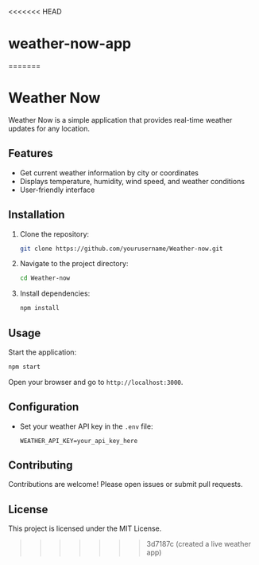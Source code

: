 <<<<<<< HEAD
# weather-now-app
=======
# Weather Now

Weather Now is a simple application that provides real-time weather updates for any location.

## Features

- Get current weather information by city or coordinates
- Displays temperature, humidity, wind speed, and weather conditions
- User-friendly interface

## Installation

1. Clone the repository:
    ```bash
    git clone https://github.com/yourusername/Weather-now.git
    ```
2. Navigate to the project directory:
    ```bash
    cd Weather-now
    ```
3. Install dependencies:
    ```bash
    npm install
    ```

## Usage

Start the application:
```bash
npm start
```
Open your browser and go to `http://localhost:3000`.

## Configuration

- Set your weather API key in the `.env` file:
  ```
  WEATHER_API_KEY=your_api_key_here
  ```

## Contributing

Contributions are welcome! Please open issues or submit pull requests.

## License

This project is licensed under the MIT License.
>>>>>>> 3d7187c (created a live weather app)

